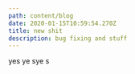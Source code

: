 ```yaml
---
path: content/blog
date: 2020-01-15T10:59:54.270Z
title: new shit
description: bug fixing and stuff
---
```

yes ye sye s
